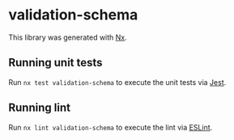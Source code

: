 # validation-schema

This library was generated with [Nx](https://nx.dev).

## Running unit tests

Run `nx test validation-schema` to execute the unit tests via [Jest](https://jestjs.io).

## Running lint

Run `nx lint validation-schema` to execute the lint via [ESLint](https://eslint.org/).
